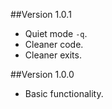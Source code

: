 ##Version 1.0.1
* Quiet mode `-q`.
* Cleaner code.
* Cleaner exits.

##Version 1.0.0
* Basic functionality.
